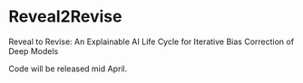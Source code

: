 # Reveal2Revise
Reveal to Revise: An Explainable AI Life Cycle for Iterative Bias Correction of Deep Models

Code will be released mid April.

